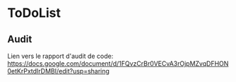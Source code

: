 ToDoList
========

## Audit
Lien vers le rapport d'audit de code:
https://docs.google.com/document/d/1FQvzCrBr0VECvA3rOjpMZvqDFHON0etKrPxtdIrDMBI/edit?usp=sharing
